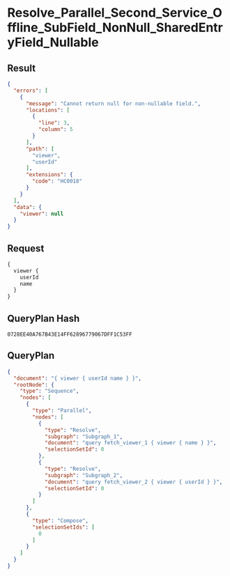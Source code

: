 # Resolve_Parallel_Second_Service_Offline_SubField_NonNull_SharedEntryField_Nullable

## Result

```json
{
  "errors": [
    {
      "message": "Cannot return null for non-nullable field.",
      "locations": [
        {
          "line": 3,
          "column": 5
        }
      ],
      "path": [
        "viewer",
        "userId"
      ],
      "extensions": {
        "code": "HC0018"
      }
    }
  ],
  "data": {
    "viewer": null
  }
}
```

## Request

```graphql
{
  viewer {
    userId
    name
  }
}
```

## QueryPlan Hash

```text
0728EE40A767B43E14FF62896779067DFF1C53FF
```

## QueryPlan

```json
{
  "document": "{ viewer { userId name } }",
  "rootNode": {
    "type": "Sequence",
    "nodes": [
      {
        "type": "Parallel",
        "nodes": [
          {
            "type": "Resolve",
            "subgraph": "Subgraph_1",
            "document": "query fetch_viewer_1 { viewer { name } }",
            "selectionSetId": 0
          },
          {
            "type": "Resolve",
            "subgraph": "Subgraph_2",
            "document": "query fetch_viewer_2 { viewer { userId } }",
            "selectionSetId": 0
          }
        ]
      },
      {
        "type": "Compose",
        "selectionSetIds": [
          0
        ]
      }
    ]
  }
}
```

